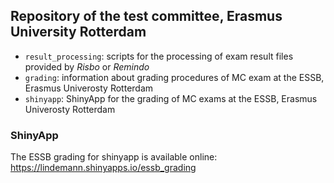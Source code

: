 ## Repository of the test committee, Erasmus University Rotterdam

* `result_processing`: scripts for the processing of exam result files provided by *Risbo* or *Remindo*
* `grading`: information about grading procedures of MC exam at the ESSB, Erasmus Univerosty Rotterdam
* `shinyapp`: ShinyApp for the grading of MC exams at the ESSB, Erasmus Univerosty Rotterdam


### ShinyApp

The ESSB grading for shinyapp is available online: https://lindemann.shinyapps.io/essb_grading
